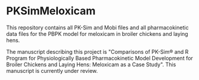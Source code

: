 # PKSimMeloxicam

This repository contains all PK-Sim and Mobi files and all pharmacokinetic data files for the PBPK model for meloxicam in broiler chickens and laying hens.

The manuscript describing this project is "Comparisons of PK-Sim® and R Program for Physiologically Based Pharmacokinetic Model Development for Broiler Chickens and Laying Hens: Meloxicam as a Case Study". This manuscript is currently under review.
